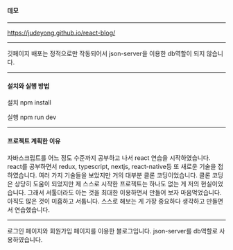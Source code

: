 #### 데모


-----


https://judeyong.github.io/react-blog/


-----


깃페이지 배포는 정적으로만 작동되어서 json-server을 이용한 db역할이 되지 않습니다.


-----


#### 설치와 실행 방법


설치 npm install


실행 npm run dev


-----


#### 프로젝트 계획한 이유
자바스크립트를 어느 정도 수준까지 공부하고 나서 react 연습을 시작하였습니다.
react를 공부하면서 redux, typescript, nextjs, react-native등 또 새로운 기술을 접하였습니다.
여러 가지 기술들을 보았지만 거의 대부분 클론 코딩이었습니다.
클론 코딩은 상당히 도움이 되었지만 제 스스로 시작한 프로젝트는 하나도 없는 게 저의 현실이었습니다.
그래서 서툴더라도 아는 것을 최대한 이용하면서 만들어 보자 마음먹었습니다.
아직도 많은 것이 미흡하고 서툽니다. 스스로 해보는 게 가장 중요하다 생각하고 만들면서 연습했습니다.


-----

로그인 페이지와 회원가입 페이지를 이용한 블로그입니다.
json-server를 db역할로 사용하였습니다.
